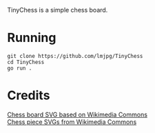 TinyChess is a simple chess board.

# Running
```
git clone https://github.com/lmjpg/TinyChess
cd TinyChess
go run .
```

# Credits
[Chess board SVG based on Wikimedia Commons](https://commons.wikimedia.org/wiki/File:Chess_Board.svg)  
[Chess piece SVGs from Wikimedia Commons](https://commons.wikimedia.org/wiki/Category:SVG_chess_pieces)
